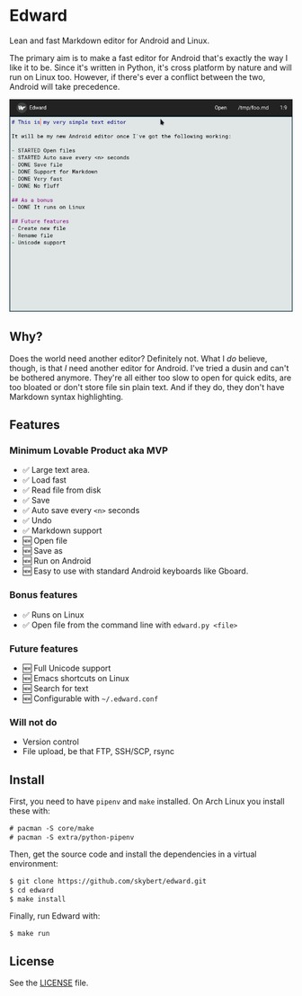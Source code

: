 
# Edward 

Lean and fast Markdown editor for Android and Linux.

The primary aim is to make a fast editor for Android that's exactly
the way I like it to be. Since it's written in Python, it's cross
platform by nature and will run on Linux too. However, if there's ever
a conflict between the two, Android will take precedence.

<img src="screenshots/2024-02-24-edward.png" alt="edward the editor"/>

## Why?
Does the world need another editor? Definitely not. What I _do_
believe, though, is that _I_ need another editor for Android. I've
tried a dusin and can't be bothered anymore. They're all either too
slow to open for quick edits, are too bloated or don't store file sin
plain text. And if they do, they don't have Markdown syntax
highlighting.

## Features

### Minimum Lovable Product aka MVP
- ✅ Large text area.
- ✅ Load fast
- ✅ Read file from disk
- ✅ Save
- ✅ Auto save every `<n>` seconds
- ✅ Undo
- ✅ Markdown support
- 🆕 Open file
- 🆕 Save as
- 🆕 Run on Android
- 🆕 Easy to use with standard Android keyboards like Gboard.

### Bonus features
- ✅ Runs on Linux
- ✅ Open file from the command line with `edward.py <file>`

### Future features
- 🆕 Full Unicode support
- 🆕 Emacs shortcuts on Linux
- 🆕 Search for text
- 🆕 Configurable with `~/.edward.conf`

### Will not do
- Version control
- File upload, be that FTP, SSH/SCP, rsync
  

## Install

First, you need to have `pipenv` and `make` installed. On Arch Linux
you install these with:

```text
# pacman -S core/make
# pacman -S extra/python-pipenv
```

Then, get the source code and install the dependencies in a virtual
environment:
```text
$ git clone https://github.com/skybert/edward.git
$ cd edward
$ make install
```

Finally, run Edward with:
```text
$ make run
```

## License
See the [LICENSE](LICENSE) file.

